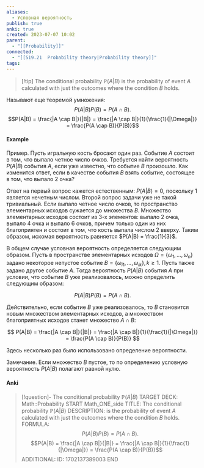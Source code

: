 ```yaml
---
aliases:
  - Условная вероятность
publish: true
anki: true
created: 2023-07-07 10:02
parent:
  - "[[Probability]]"
connected:
  - "[[519.21  Probability theory|Probability theory]]"
tags:
---
```


> [!tip] The conditional probability $\mathbb{P}(A|B)$
 is the probability of event $A$ calculated with just the outcomes where the condition $B$ holds.

Нaзывают еще теоремой умножения:
$$P(A|B)P(B) = P(A \cap B).$$
$$P(A|B) = \frac{|A \cap B|}{|B|} = \frac{|A \cap B|}{1}{\frac{1}{|\Omega|}} = \frac{P(A \cap B)}{P(B)}$$

#### Example
Пример. Пусть игральную кость бросают один раз. Событие $A$ состоит в том, что выпало четное число очков. Требуется найти вероятность $P(A|B)$ события $A$, если уже известно, что событие $B$ произошло. Как изменится ответ, если в качестве события $B$ взять событие, состоящее в том, что выпало 2 очка?

Ответ на первый вопрос кажется естественным: $P(A|B) = 0$, поскольку 1 является нечетным числом. Второй вопрос задачи уже не такой тривиальный. Если выпало четное число очков, то пространство элементарных исходов сужается до множества $B$. Множество элементарных исходов состоит из 3-х элементов: выпало 2 очка, выпало 4 очка и выпало 6 очков, причем только один из них благоприятен и состоит в том, что кость выпала числом 2 вверху. Таким образом, искомая вероятность равняется $P(A|B) = \frac{1}{3}$.

В общем случае условная вероятность определяется следующим образом. Пусть в пространстве элементарных исходов $\Omega = \{\omega_1, ..., \omega_n\}$ задано некоторое непустое событие $B = \{\omega_{i1}, ..., \omega_{ik}\}, k \ge 1$. Пусть также задано другое событие $A$. Тогда вероятность $P(A|B)$ события $A$ при условии, что событие $B$ уже реализовалось, можно определить следующим образом:

$$
P(A|B)P(B) = P(A \cap B).
$$

Действительно, если событие $B$ уже реализовалось, то $B$ становится новым множеством элементарных исходов, а множеством благоприятных исходов станет множество $A \cap B$:

$$
P(A|B) = \frac{|A \cap B|}{|B|} = \frac{|A \cap B|}{1}{\frac{1}{|\Omega|}} = \frac{P(A \cap B)}{P(B)}
$$

Здесь несколько раз было использовано определение вероятности.

Замечание. Если множество $B$ пустое, то по определению условную вероятность $P(A|B)$ полагают равной нулю.


#### Anki
> [!question]- The conditional probability $\mathbb{P}(A|B)$
TARGET DECK: Math::Probability
START
Math_ONE_side
TITLE: The conditional probability $\mathbb{P}(A|B)$
DESCRIPTION: is the probability of event $A$ calculated with just the outcomes where the condition $B$ holds.
FORMULA: $$P(A|B)P(B) = P(A \cap B).$$
$$P(A|B) = \frac{|A \cap B|}{|B|} = \frac{|A \cap B|}{1}{\frac{1}{|\Omega|}} = \frac{P(A \cap B)}{P(B)}$$
ADDITIONAL:
ID: 1702137389003
END
